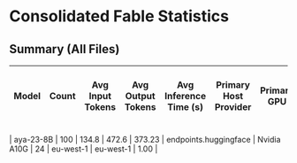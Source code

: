# Consolidated Fable Statistics
## Summary (All Files)
| Model | Count | Avg Input Tokens | Avg Output Tokens | Avg Inference Time (s) | Primary Host Provider | Primary GPU | GPU VRAM (GB) | DC Provider | DC Location | Avg Cost per Hour ($) |
|-------|-------|-----------------|------------------|---------------------|-----------------------|-------------|---------------|-------------|-------------|-----------------------|

| aya-23-8B | 100 | 134.8 | 472.6 | 373.23 | endpoints.huggingface | Nvidia A10G | 24 | eu-west-1 | eu-west-1 | 1.00 |